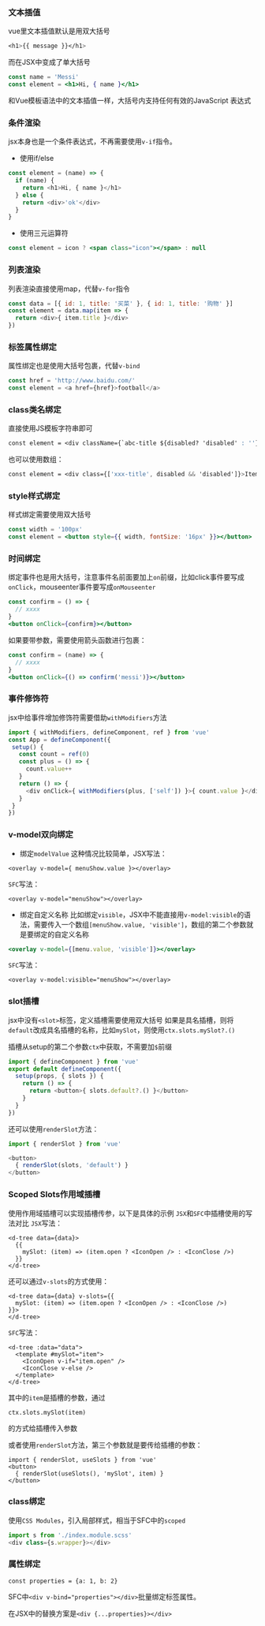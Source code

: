 ### 文本插值
vue里文本插值默认是用双大括号
```css
<h1>{{ message }}</h1>
```
而在JSX中变成了单大括号
```jsx
const name = 'Messi'
const element = <h1>Hi, { name }</h1>
```
和Vue模板语法中的文本插值一样，大括号内支持任何有效的JavaScript 表达式
### 条件渲染
jsx本身也是一个条件表达式，不再需要使用`v-if`指令。
- 使用if/else
```js
const element = (name) => {
  if (name) {
    return <h1>Hi, { name }</h1>
  } else {
    return <div>'ok'</div>
  }
}
```
- 使用三元运算符
```jsx
const element = icon ? <span class="icon"></span> : null
```
### 列表渲染
列表渲染直接使用map，代替`v-for`指令
```js
const data = [{ id: 1, title: '买菜' }, { id: 1, title: '购物' }]
const element = data.map(item => {
  return <div>{ item.title }</div>
})
```
### 标签属性绑定
属性绑定也是使用大括号包裹，代替`v-bind`
```js
const href = 'http://www.baidu.com/'
const element = <a href={href}>football</a>
```
### class类名绑定
直接使用JS模板字符串即可
```css
const element = <div className={`abc-title ${disabled? 'disabled' : ''}`}></div>
```
也可以使用数组：
```css
const element = <div class={['xxx-title', disabled && 'disabled']}>Item</div>
```
### style样式绑定
样式绑定需要使用双大括号
```jsx
const width = '100px'
const element = <button style={{ width, fontSize: '16px' }}></button>
```
### 时间绑定
绑定事件也是用大括号，注意事件名前面要加上`on`前缀，比如click事件要写成`onClick`，mouseenter事件要写成`onMouseenter`
```jsx
const confirm = () => {
  // xxxx 
}
<button onClick={confirm}></button>
```
如果要带参数，需要使用箭头函数进行包裹：
```jsx
const confirm = (name) => {
  // xxxx 
}
<button onClick={() => confirm('messi')}></button>
```
### 事件修饰符
jsx中给事件增加修饰符需要借助`withModifiers`方法
```js
import { withModifiers, defineComponent, ref } from 'vue'
const App = defineComponent({
 setup() {
   const count = ref(0)
   const plus = () => {
     count.value++
   }
   return () => {
     <div onClick={ withModifiers(plus, ['self']) }>{ count.value }</div>
   }
 }
})
```
### v-model双向绑定
- 绑定`modelValue`
这种情况比较简单，JSX写法：
```vue
<overlay v-model={ menuShow.value }></overlay>
```
`SFC`写法：
```vue
<overlay v-model="menuShow"></overlay>
```
- 绑定自定义名称
比如绑定`visible`，JSX中不能直接用`v-model:visible`的语法，需要传入一个数组`[menuShow.value, 'visible']`，数组的第二个参数就是要绑定的自定义名称
```jsx
<overlay v-model={[menu.value, 'visible']}></overlay>
```
`SFC`写法：
```vue
<overlay v-model:visible="menuShow"></overlay>
```
### slot插槽
jsx中没有`<slot>`标签，定义插槽需要使用双大括号
如果是具名插槽，则将`default`改成具名插槽的名称，比如`mySlot`，则使用`ctx.slots.mySlot?.()`

插槽从setup的第二个参数`ctx`中获取，不需要加`$`前缀
```js
import { defineComponent } from 'vue'
export default defineComponent({
  setup(props, { slots }) {
    return () => {
      return <button>{ slots.default?.() }</button>
    }
  }
})
```
还可以使用`renderSlot`方法：
```js
import { renderSlot } from 'vue'

<button>
  { renderSlot(slots, 'default') }
</button>
```
### Scoped Slots作用域插槽
使用作用域插槽可以实现插槽传参，以下是具体的示例
`JSX`和`SFC`中插槽使用的写法对比
`JSX`写法：
```tsx
<d-tree data={data}>
  {{
    mySlot: (item) => (item.open ? <IconOpen /> : <IconClose />)
  }}
</d-tree>
```
还可以通过`v-slots`的方式使用：
```tsx
<d-tree data={data} v-slots={{ 
  mySlot: (item) => (item.open ? <IconOpen /> : <IconClose />) 
}}>
</d-tree>
```
`SFC`写法：
```vue 
<d-tree :data="data"> 
  <template #mySlot="item">
    <IconOpen v-if="item.open" />
    <IconClose v-else /> 
  </template> 
</d-tree>
```
其中的`item`是插槽的参数，通过
```tsx
ctx.slots.mySlot(item)
```
的方式给插槽传入参数

或者使用`renderSlot`方法，第三个参数就是要传给插槽的参数：
```tsx
import { renderSlot, useSlots } from 'vue' 
<button> 
  { renderSlot(useSlots(), 'mySlot', item) } 
</button>
```
### class绑定
使用`CSS Modules`，引入局部样式，相当于SFC中的`scoped`
```js
import s from './index.module.scss'
<div class={s.wrapper}></div>
```
### 属性绑定
```tsx
const properties = {a: 1, b: 2}
```
SFC中`<div v-bind="properties"></div>`批量绑定标签属性。

在JSX中的替换方案是`<div {...properties}></div>`